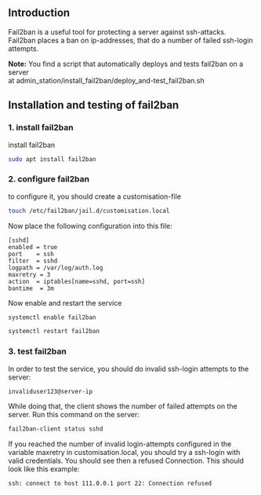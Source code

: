 ## Introduction

Fail2ban is a useful tool for protecting a server against ssh-attacks. Fail2ban places a ban on ip-addresses, that
do a number of failed ssh-login attempts.

**Note:** You find a script that automatically deploys and tests fail2ban on a server  
at admin_station/install_fail2ban/deploy_and-test_fail2ban.sh

## Installation and testing of fail2ban

### 1. install fail2ban

install fail2ban

```bash
sudo apt install fail2ban
```

### 2. configure fail2ban

to configure it, you should create a customisation-file

```bash
touch /etc/fail2ban/jail.d/customisation.local
```

Now place the following configuration into this file:

```plaintext
[sshd]
enabled = true
port    = ssh
filter  = sshd
logpath = /var/log/auth.log
maxretry = 3
action  = iptables[name=sshd, port=ssh]
bantime  = 3m
```

Now enable and restart the service

```bash
systemctl enable fail2ban

systemctl restart fail2ban
```

### 3. test fail2ban

In order to test the service, you should do invalid ssh-login attempts to the server:

```bash
invaliduser123@server-ip
```

While doing that, the client shows the number of failed attempts on the server.
Run this command on the server:

```bash
fail2ban-client status sshd
```

If you reached the number of invalid login-attempts configured in the variable maxretry in customisation.local, you should try a
ssh-login with valid credentials. You should see then a refused Connection. This should look like this example:


```bash
ssh: connect to host 111.0.0.1 port 22: Connection refused
```



